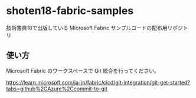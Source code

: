 # shoten18-fabric-samples
技術書典18で出版している Microsoft Fabric サンプルコードの配布用リポジトリ

## 使い方

Microsoft Fabric のワークスペースで Git 統合を行ってください。

https://learn.microsoft.com/ja-jp/fabric/cicd/git-integration/git-get-started?tabs=github%2CAzure%2Ccommit-to-git
